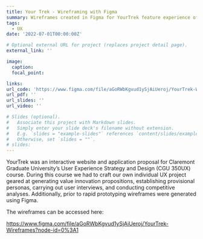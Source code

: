 ```yaml
---
title: Your Trek - Wireframing with Figma
summary: Wireframes created in Figma for YourTrek feature experience of finding new treks and recording trek.
tags:
  - UX
date: '2022-07-01T00:00:00Z'

# Optional external URL for project (replaces project detail page).
external_link: ''

image:
  caption: 
  focal_point: 

links:
url_code: 'https://www.figma.com/file/aGoRWbKgvud1ySjAiUeroj/YourTrek-Wireframes?node-id=0%3A1'
url_pdf: ''
url_slides: ''
url_video: ''

# Slides (optional).
#   Associate this project with Markdown slides.
#   Simply enter your slide deck's filename without extension.
#   E.g. `slides = "example-slides"` references `content/slides/example-slides.md`.
#   Otherwise, set `slides = ""`.
# slides:
---
```


YourTrek was an interactive website and application proposal for Claremont Graduate University’s User Experience Strategy and Design (CGU 350UX) course. During this course we had to craft our own individual UX project geared at generating value innovation propositions, establishing provisional personas,  carrying out user interviews, and conducting competitive analyses. Additionally, prior to rapid prototyping wireframes were generated using Figma. 

The wireframes can be accessed here: 

https://www.figma.com/file/aGoRWbKgvud1ySjAiUeroj/YourTrek-Wireframes?node-id=0%3A1
